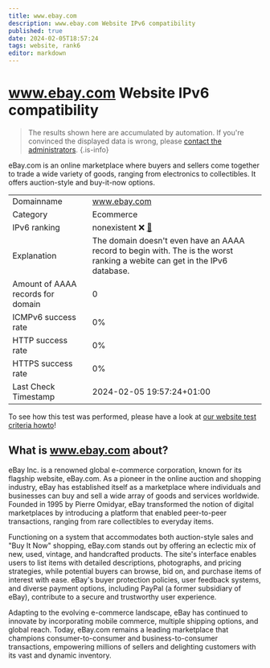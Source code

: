 ```yaml
---
title: www.ebay.com
description: www.ebay.com Website IPv6 compatibility
published: true
date: 2024-02-05T18:57:24
tags: website, rank6
editor: markdown
---
```


# www.ebay.com Website IPv6 compatibility

> The results shown here are accumulated by automation. If you're convinced the displayed data is wrong, please [contact the administrators](/howto/chat). 
{.is-info}

eBay.com is an online marketplace where buyers and sellers come together to trade a wide variety of goods, ranging from electronics to collectibles. It offers auction-style and buy-it-now options.


|   |   |
| - | - |
| Domainname | www.ebay.com
| Category | Ecommerce |
| IPv6 ranking | nonexistent :x: [🔗](/howto/ranking) |
| Explanation | The domain doesn't even have an AAAA record to begin with. The is the worst ranking a webite can get in the IPv6 database. |
| Amount of AAAA records for domain | 0 |
| ICMPv6 success rate | 0%|
| HTTP success rate | 0% |
| HTTPS success rate | 0% |
| Last Check Timestamp | 2024-02-05 19:57:24+01:00 |

To see how this test was performed, please have a look at [our website test criteria howto](/howto/testcriteria/website)!


## What is www.ebay.com about?
eBay Inc. is a renowned global e-commerce corporation, known for its flagship website, eBay.com. As a pioneer in the online auction and shopping industry, eBay has established itself as a marketplace where individuals and businesses can buy and sell a wide array of goods and services worldwide. Founded in 1995 by Pierre Omidyar, eBay transformed the notion of digital marketplaces by introducing a platform that enabled peer-to-peer transactions, ranging from rare collectibles to everyday items.

Functioning on a system that accommodates both auction-style sales and "Buy It Now" shopping, eBay.com stands out by offering an eclectic mix of new, used, vintage, and handcrafted products. The site's interface enables users to list items with detailed descriptions, photographs, and pricing strategies, while potential buyers can browse, bid on, and purchase items of interest with ease. eBay's buyer protection policies, user feedback systems, and diverse payment options, including PayPal (a former subsidiary of eBay), contribute to a secure and trustworthy user experience.

Adapting to the evolving e-commerce landscape, eBay has continued to innovate by incorporating mobile commerce, multiple shipping options, and global reach. Today, eBay.com remains a leading marketplace that champions consumer-to-consumer and business-to-consumer transactions, empowering millions of sellers and delighting customers with its vast and dynamic inventory.


